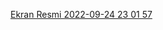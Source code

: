 [Ekran Resmi 2022-09-24 23 01 57](https://user-images.githubusercontent.com/2182459/192116385-586665c7-7ae6-45a1-80fe-95ef42e785ff.png)
